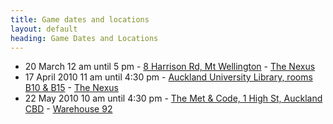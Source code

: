```yaml
---
title: Game dates and locations
layout: default
heading: Game Dates and Locations
---
```


 * 20 March 12 am until 5 pm - [8 Harrison Rd, Mt Wellington](http://maps.google.com/maps?q=8+Harrison+Rd,+Mt+Wellington,+Auckland,+New+Zealand) - [The Nexus](http://nexus.gen.nz/vc/thenexus)
 * 17 April 2010 11 am until 4:30 pm - [Auckland University Library, rooms B10 & B15](http://maps.google.com/maps/place?cid=13546417384093916060&q=Auckland+University+Library&hl=en&cd=4&ei=w-XnS_KWG5WysAPVpaCHDQ&sig2=SV72Yrw8_IIHzVtuHETcug&sll=-36.791853,174.735182&sspn=0.143222,0.082692&ie=UTF8&ll=-36.849088,174.772353&spn=0,0&t=h&z=17&iwloc=D) - [The Nexus](http://nexus.gen.nz/vc/thenexus)
 * 22 May 2010 10 am until 4:30 pm - [The Met & Code, 1 High St, Auckland CBD](http://maps.google.com/maps?f=q&source=s_q&hl=en&geocode=&q=The+Met+%26+Code+Auckland&sll=46.195042,-95.625&sspn=83.40945,113.027344&ie=UTF8&hq=The+Met+%26+Code&hnear=Auckland,+New+Zealand&ll=-36.846882,174.766817&spn=0.012415,0.013797&z=16&iwloc=A&cid=690157093670457196) - [Warehouse 92](http://nexus.gen.nz/vc/warehouse92)
